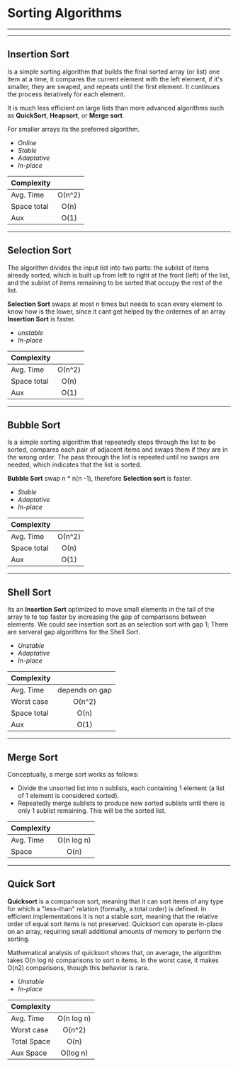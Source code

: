 Sorting Algorithms
====================
-------
-------

Insertion Sort
---------------------

Is a simple sorting algorithm that builds the final sorted array (or list) one item at a time, it compares the current element with the left element, if it's smaller, they are swaped, and repeats until the first element. It continues the process iteratively for each element.

 It is much less efficient on large lists than more advanced algorithms such as **QuickSort**, **Heapsort**, or **Merge sort**.

For smaller arrays its the preferred algorithm.

 - *Online*
 - *Stable*
 - *Adaptative*
 - *In-place*

|Complexity|            |
|----------|:-------------:|
| Avg. Time |  О(n^2)  |
| Space total |    О(n)    |
| Aux | О(1)  |
 
 ----
 Selection Sort
---------------------
 
 The algorithm divides the input list into two parts: the sublist of items already sorted, which is built up from left to right at the front (left) of the list, and the sublist of items remaining to be sorted that occupy the rest of the list.
 
 **Selection Sort** swaps at most n times but needs to scan every element to know how is the lower, since it cant get  helped by the ordernes of an array **Insertion Sort** is faster.
 
 - *unstable*
 - *In-place*
 
|Complexity		|            |
|----------		|:-------------:|
| Avg. Time 	|  О(n^2)  |
| Space total 	|    О(n)    |
| Aux | О(1)  	|
 
 
 -------
  Bubble Sort
---------------------
 
 Is a simple sorting algorithm that repeatedly steps through the list to be sorted, compares each pair of adjacent items and swaps them if they are in the wrong order. The pass through the list is repeated until no swaps are needed, which indicates that the list is sorted. 
 
 **Bubble Sort** swap n * n(n -1), therefore **Selection sort** is faster.
 
 - *Stable*
 - *Adaptative*
 - *In-place*
 
|Complexity		|            |
|----------		|:-------------:|
| Avg. Time 	|  О(n^2)  |
| Space total 	|    О(n)    |
| Aux | О(1)  	|
 
 
 -------  
  Shell Sort
---------------------
 
 Its an **Insertion Sort** optimized to move small elements in the tail of the array to te top faster by increasing the gap of comparisons between elements.
 We could see insertion sort as an selection sort with gap 1;
 There are serveral gap algorithms for the Shell Sort.
 
 - *Unstable*
 - *Adaptative*
 - *In-place*
 
|Complexity		|            |
|----------		|:-------------:|
| Avg. Time 	|  depends on gap |
| Worst case	|  O(n^2) |
| Space total 	|    О(n)    |
| Aux | О(1)  	|
 
 
 -------  
 Merge Sort
---------------------


Conceptually, a merge sort works as follows:

* Divide the unsorted list into n sublists, each containing 1 element (a list of 1 element is considered sorted).
*	Repeatedly merge sublists to produce new sorted sublists until there is only 1 sublist remaining. This will be the sorted list.


|Complexity|            |
|----------|:-------------:|
| Avg. Time |  O(n log n)  |
| Space |    O(n)    |

 -------  
Quick Sort
---------------------

**Quicksort** is a comparison sort, meaning that it can sort items of any type for which a "less-than" relation (formally, a total order) is defined. In efficient implementations it is not a stable sort, meaning that the relative order of equal sort items is not preserved. Quicksort can operate in-place on an array, requiring small additional amounts of memory to perform the sorting.

Mathematical analysis of quicksort shows that, on average, the algorithm takes O(n log n) comparisons to sort n items. In the worst case, it makes O(n2) comparisons, though this behavior is rare.

 - *Unstable*
 - *In-place*

|Complexity|            |
|----------|:-------------:|
| Avg. Time |  O(n log n)  |
| Worst case	|  O(n^2) |
| Total Space |    O(n)    |
| Aux Space |    O(log n)    |